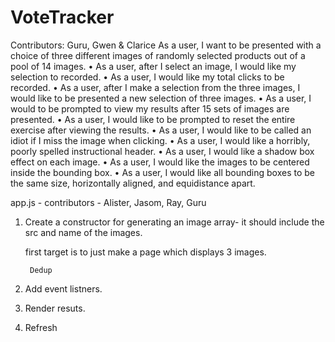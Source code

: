 # VoteTracker
 Contributors: Guru, Gwen & Clarice
   As a user, I want to be presented with a choice of three different images of randomly selected products out of a pool of 14 images.
•    As a user, after I select an image, I would like my selection to recorded.
•    As a user, I would like my total clicks to be recorded.
•    As a user, after I make a selection from the three images, I would like to be presented a new selection of three images.
•    As a user, I would to be prompted to view my results after 15 sets of images are presented.
•    As a user, I would like to be prompted to reset the entire exercise after viewing the results.
•    As a user, I would like to be called an idiot if I miss the image when clicking.
•    As a user, I would like a horribly, poorly spelled instructional header.
•    As a user, I would like a shadow box effect on each image.
•    As a user, I would like the images to be centered inside the bounding box.
•    As a user, I would like all bounding boxes to be the same size, horizontally aligned, and equidistance apart.


app.js - contributors - Alister, Jasom, Ray, Guru




1) Create a constructor for generating an image array- it should include the src and name of the images. 

    first target is to just make a page which displays 3 images. 

        Dedup

2) Add event listners.

3) Render resuts.

4) Refresh


